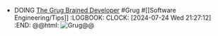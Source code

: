 - DOING [The Grug Brained Developer](https://grugbrain.dev/) #Grug #[[Software Engineering/Tips]] 
  :LOGBOOK:
  CLOCK: [2024-07-24 Wed 21:27:12]
  :END:
  @@html: <img src="https://grugbrain.dev/grug.png" alt="Grug" class="article-cover" />@@